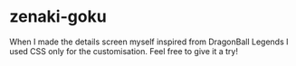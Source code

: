 # zenaki-goku
When I made the details screen myself inspired from DragonBall Legends
I used CSS only for the customisation.
Feel free to give it a try!
